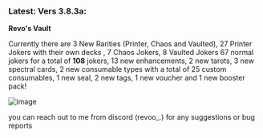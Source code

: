 ### Latest: Vers 3.8.3a:

**Revo's Vault**

Currently there are 3 New Rarities (Printer, Chaos and Vaulted), 27 Printer Jokers with their own decks , 7 Chaos Jokers, 8 Vaulted Jokers 67 normal jokers for a total of **108** jokers, 13 new enhancements, 2 new tarots, 3 new spectral cards, 2 new consumable types with a total of 25 custom consumables, 1 new seal, 2 new tags, 1 new voucher and 1 new booster pack!


![image](https://github.com/user-attachments/assets/a259fc92-a170-4257-8d28-7fb5b9a5bd55)


you can reach out to me from discord (revoo_.) for any suggestions or bug reports
